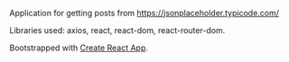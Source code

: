 Application for getting posts from https://jsonplaceholder.typicode.com/

Libraries used: axios, react, react-dom, react-router-dom.

Bootstrapped with [Create React App](https://github.com/facebook/create-react-app).
